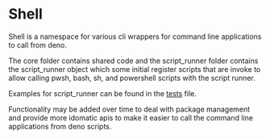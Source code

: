# Shell

Shell is a namespace for various cli wrappers for command line
applications to call from deno.

The core folder contains shared code and the script_runner folder
contains the script_runner object which some initial register scripts
that are invoke to allow calling pwsh, bash, sh, and powershell scripts
with the script runner.

Examples for script_runner can be found in the [tests](./script_runner/mod_test.ts)
file.

Functionality may be added over time to deal with package management
and provide more idomatic apis to make it easier to call the command
line applications from deno scripts.
